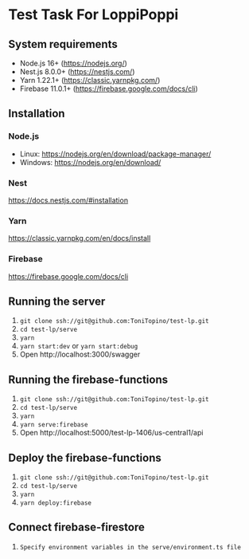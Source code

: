 # Test Task For LoppiPoppi

## System requirements

- Node.js 16+ (https://nodejs.org/)
- Nest.js 8.0.0+ (https://nestjs.com/)
- Yarn 1.22.1+ (https://classic.yarnpkg.com/)
- Firebase 11.0.1+ (https://firebase.google.com/docs/cli)

## Installation

### Node.js

- Linux: https://nodejs.org/en/download/package-manager/
- Windows: https://nodejs.org/en/download/

### Nest

https://docs.nestjs.com/#installation

### Yarn

https://classic.yarnpkg.com/en/docs/install

### Firebase

https://firebase.google.com/docs/cli


## Running the server

1. `git clone ssh://git@github.com:ToniTopino/test-lp.git`
1. `cd test-lp/serve`
1. `yarn`
1. `yarn start:dev` or `yarn start:debug`
1. Open http://localhost:3000/swagger

## Running the firebase-functions

1. `git clone ssh://git@github.com:ToniTopino/test-lp.git`
1. `cd test-lp/serve`
1. `yarn`
1. `yarn serve:firebase`
1. Open http://localhost:5000/test-lp-1406/us-central1/api

## Deploy the firebase-functions

1. `git clone ssh://git@github.com:ToniTopino/test-lp.git`
1. `cd test-lp/serve`
1. `yarn`
1. `yarn deploy:firebase`

## Connect firebase-firestore

1. `Specify environment variables in the serve/environment.ts file`
